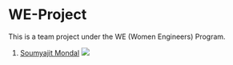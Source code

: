 # WE-Project

This is a team project under the WE (Women Engineers) Program. 

1. [Soumyajit Mondal](https://github.com/Soumyajit2825) <img src="https://github.com/Soumyajit2825.png?size=25"> 
